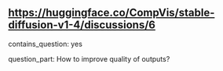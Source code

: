 ## https://huggingface.co/CompVis/stable-diffusion-v1-4/discussions/6

contains_question: yes

question_part: How to improve quality of outputs?